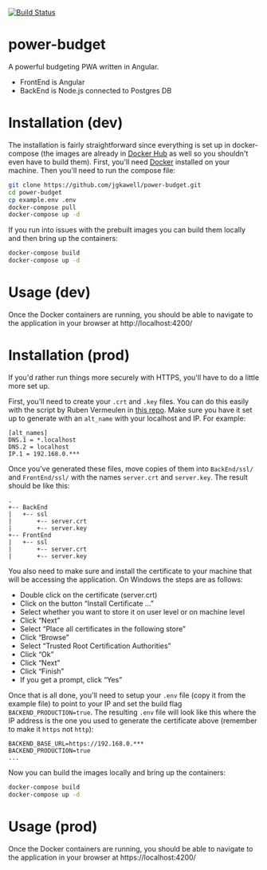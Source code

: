 [![Build Status](https://travis-ci.com/jgkawell/power-budget.svg?branch=master)](https://travis-ci.com/jgkawell/power-budget)

# power-budget

A powerful budgeting PWA written in Angular.

- FrontEnd is Angular
- BackEnd is Node.js connected to Postgres DB

# Installation (dev)

The installation is fairly straightforward since everything is set up in docker-compose (the images are already in [Docker Hub](https://hub.docker.com/u/jgkawell) as well so you shouldn't even have to build them). First, you'll need [Docker](https://docs.docker.com/docker-for-windows/install/) installed on your machine. Then you'll need to run the compose file:

```bash
git clone https://github.com/jgkawell/power-budget.git
cd power-budget
cp example.env .env
docker-compose pull
docker-compose up -d
```

If you run into issues with the prebuilt images you can build them locally and then bring up the containers:

```bash
docker-compose build
docker-compose up -d
```

# Usage (dev)

Once the Docker containers are running, you should be able to navigate to the application in your browser at http://localhost:4200/

# Installation (prod)

If you'd rather run things more securely with HTTPS, you'll have to do a little more set up.

First, you'll need to create your `.crt` and `.key` files. You can do this easily with the script by Ruben Vermeulen in [this repo](https://github.com/RubenVermeulen/generate-trusted-ssl-certificate). Make sure you have it set up to generate with an `alt_name` with your localhost and IP. For example:

```
[alt_names]
DNS.1 = *.localhost
DNS.2 = localhost
IP.1 = 192.168.0.***
```

Once you've generated these files, move copies of them into `BackEnd/ssl/` and `FrontEnd/ssl/` with the names `server.crt` and `server.key`. The result should be like this:

```
.
+-- BackEnd
|   +-- ssl
|       +-- server.crt
|       +-- server.key
+-- FrontEnd
|   +-- ssl
|       +-- server.crt
|       +-- server.key
```

You also need to make sure and install the certificate to your machine that will be accessing the application. On Windows the steps are as follows:

- Double click on the certificate (server.crt)
- Click on the button “Install Certificate …”
- Select whether you want to store it on user level or on machine level
- Click “Next”
- Select “Place all certificates in the following store”
- Click “Browse”
- Select “Trusted Root Certification Authorities”
- Click “Ok”
- Click “Next”
- Click “Finish”
- If you get a prompt, click “Yes”

Once that is all done, you'll need to setup your `.env` file (copy it from the example file) to point to your IP and set the build flag `BACKEND_PRODUCTION=true`. The resulting `.env` file will look like this where the IP address is the one you used to generate the certificate above (remember to make it `https` not `http`):

```
BACKEND_BASE_URL=https://192.168.0.***
BACKEND_PRODUCTION=true
...
```

Now you can build the images locally and bring up the containers:

```bash
docker-compose build
docker-compose up -d
```

# Usage (prod)

Once the Docker containers are running, you should be able to navigate to the application in your browser at https://localhost:4200/
